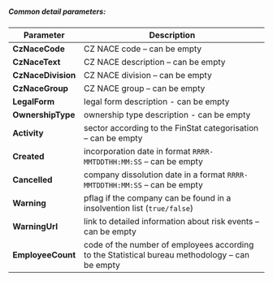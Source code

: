 ##### Common detail parameters:
| Parameter | Description |
| ----------- | ----------- |
| **CzNaceCode** | CZ NACE code – can be empty |
| **CzNaceText** | CZ NACE description – can be empty |
| **CzNaceDivision** | CZ NACE division – can be empty |
| **CzNaceGroup** | CZ NACE group – can be empty|
| **LegalForm** | legal form description - can be empty |
| **OwnershipType** | ownership type description - can be empty |
| **Activity** | sector according to the FinStat categorisation – can be empty |
| **Created** | incorporation date in format `RRRR-MMTDDTHH:MM:SS` – can be empty |
| **Cancelled** | company dissolution date in a format `RRRR-MMTDDTHH:MM:SS` – can be empty | 
| **Warning** | pflag if the company can be found in a insolvention list  (`true/false`)|
| **WarningUrl** |link to detailed information about risk events – can be empty |
| **EmployeeCount** | code of the number of employees according to the Statistical bureau methodology – can be empty |
